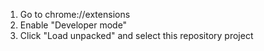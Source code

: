 1. Go to chrome://extensions
2. Enable "Developer mode"
3. Click "Load unpacked" and select this repository project
